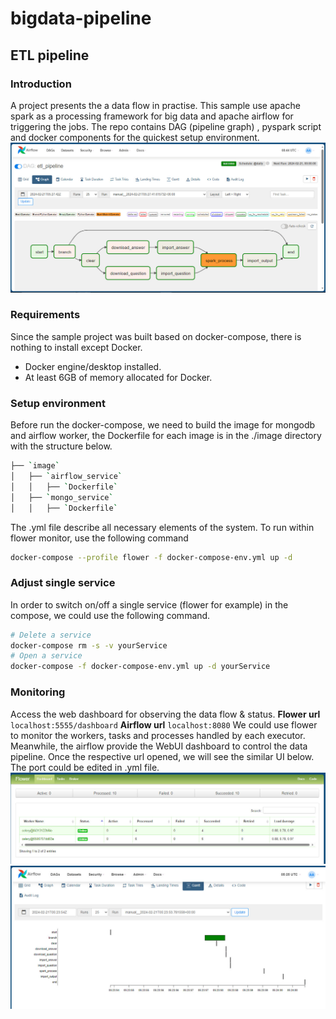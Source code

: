# bigdata-pipeline
## ETL pipeline 

### Introduction

A project presents the a data flow in practise. This sample use apache spark as a processing framework for big data and apache airflow for triggering the jobs. The repo contains DAG (pipeline graph) , pyspark script and docker components for the quickest setup environment.
![alt text](snapshot/dag.jpg)
### Requirements
Since the sample project was built based on docker-compose, there is nothing to install except Docker.
* Docker engine/desktop installed.
* At least 6GB of memory allocated for Docker. 
### Setup environment
Before run the docker-compose, we need to build the image for mongodb and airflow worker, the Dockerfile for each image is in the ./image directory with the structure below.

```bash
├── `image`
│   ├── `airflow_service`
│   │   ├── `Dockerfile`
│   ├── `mongo_service`
│   │   ├── `Dockerfile`
```

The .yml file describe all necessary elements of the system. To run within flower monitor, use the following command

```bash
docker-compose --profile flower -f docker-compose-env.yml up -d
```

### Adjust single service

In order to switch on/off a single service (flower for example) in the compose, we could use the following command.

```bash
# Delete a service
docker-compose rm -s -v yourService
# Open a service
docker-compose -f docker-compose-env.yml up -d yourService
```

### Monitoring 
Access the web dashboard for observing the data flow & status.
**Flower url**
    `localhost:5555/dashboard`
**Airflow url** 
    `localhost:8080`
We could use flower to monitor the workers, tasks and processes handled by each executor. Meanwhile, the airflow provide the WebUI dashboard to control the data pipeline. Once the respective url opened, we will see the similar UI below. The port could be edited in .yml file.
![!\[alt text\](flower_branch2.jpg)](snapshot/flower_branch2.jpg)
![alt text](snapshot/gant_chart_branch1.jpg)